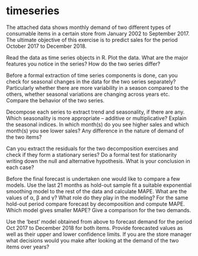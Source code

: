 # timeseries
The attached data shows monthly demand of  two different types of consumable items in a certain store from January 2002 to September 2017. The ultimate objective of this exercise is to predict sales for the period October 2017 to December 2018.

Read the data as time series objects in R. Plot the data. What are the major features you notice in the series? How do the two series differ?

Before a formal extraction of time series components is done, can you check for seasonal changes in the data for the two series separately? Particularly whether there are more variability in a season compared to the others, whether seasonal variations are changing across years etc. Compare the behavior of the two series.

Decompose each series to extract trend and seasonality, if there are any. Which seasonality is more appropriate – additive or multiplicative? Explain the seasonal indices. In which month(s) do you see higher sales and which month(s) you see lower sales? Any difference in the nature of demand of the two items?

Can you extract the residuals for the two decomposition exercises and check if they form a stationary series? Do a formal test for stationarity writing down the null and alternative hypothesis. What is your conclusion in each case?

Before the final forecast is undertaken one would like to compare a few models. Use the last 21 months as hold-out sample fit a suitable exponential smoothing model to the rest of the data and calculate MAPE. What are the values of α, β and γ? What role do they play in the modeling? For the same hold-out period compare forecast by decomposition and compute MAPE. Which model gives smaller MAPE? Give a comparison for the two demands.

Use the ‘best’ model obtained from above to forecast demand for the period Oct 2017 to December 2018 for both items. Provide forecasted values as well as their upper and lower confidence limits. If you are the store manager what decisions would you make after looking at the demand of the two items over years?
